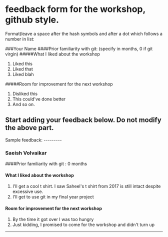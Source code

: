 # feedback form for the workshop, github style.

Format(leave a space after the hash symbols and after a dot which follows a number in list: </br>  

###Your Name
####Prior familiarity with git: (specify in months, 0 if git virgin)
#####What I liked about the workshop
1. Liked this
2. Liked that
3. Liked blah

#####Room for improvement for the next workshop
1. Disliked this
2. This could've done better
3. And so on.


## Start adding your feedback below. Do not modify the above part.

Sample feedback: ---------

### Saeish Volvaikar
####Prior familiarity with git : 0 months
#### What I liked about the workshop
1. I'll get a cool t shirt. I saw Saheel's t shirt from 2017 is still intact despite excessive use.
2. I'll get to use git in my final year project

#### Room for improvement for the next workshop
1. By the time it got over I was too hungry
2. Just kidding, I promised to come for the workshop and didn't turn up
------

